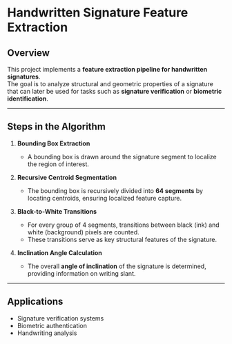 # Handwritten Signature Feature Extraction

## Overview
This project implements a **feature extraction pipeline for handwritten signatures**.  
The goal is to analyze structural and geometric properties of a signature that can later be used for tasks such as **signature verification** or **biometric identification**.  

---

## Steps in the Algorithm

1. **Bounding Box Extraction**  
   - A bounding box is drawn around the signature segment to localize the region of interest.

2. **Recursive Centroid Segmentation**  
   - The bounding box is recursively divided into **64 segments** by locating centroids, ensuring localized feature capture.

3. **Black-to-White Transitions**  
   - For every group of 4 segments, transitions between black (ink) and white (background) pixels are counted.  
   - These transitions serve as key structural features of the signature.

4. **Inclination Angle Calculation**  
   - The overall **angle of inclination** of the signature is determined, providing information on writing slant.

---

## Applications

 - Signature verification systems
 - Biometric authentication
 - Handwriting analysis
